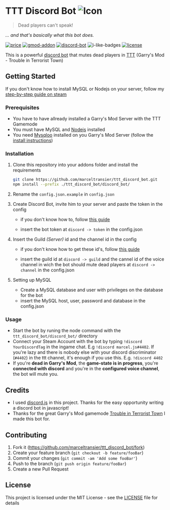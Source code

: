 # TTT Discord Bot ![Icon](https://raw.githubusercontent.com/marceltransier/ttt_discord_bot/master/images/icon/icon_64x.png)

>Dead players can't speak!

*... and that's basically what this bot does.*

[![price](https://img.shields.io/badge/price-free-brightgreen.svg)](LICENSE)
[![gmod-addon](https://img.shields.io/badge/gmod-addon-_.svg?colorB=1194EF)](https://wiki.garrysmod.com)
[![discord-bot](https://img.shields.io/badge/discord-bot-_.svg?colorB=8C9EFF)](https://discord.js.org)
![i-like-badges](https://img.shields.io/badge/world's_coolest_color-green-_.svg?colorB=00FF00)
[![license](https://img.shields.io/github/license/marceltransier/ttt_discord_bot.svg)](LICENSE)


This is a powerful [discord bot](https://discord.js.org) that mutes dead players in [TTT](http://ttt.badking.net) (Garry's Mod - Trouble in Terrorist Town)

## Getting Started
If you don't know how to install MySQL or Nodejs on your server, follow my [step-by-step guide on steam]()
### Prerequisites
- You have to have allready installed a Garry's Mod Server with the TTT Gamemode
- You must have MySQL and [Nodejs](https://nodejs.org) installed
- You need [Mysqloo](https://github.com/FredyH/MySQLOO) installed on you Garry's Mod Server (follow the [install instructions](https://github.com/FredyH/MySQLOO/blob/master/README.md#install-instructions))

### Installation
1. Clone this repository into your addons folder and install the requirements
     ```bash
     git clone https://github.com/marceltransier/ttt_discord_bot.git
     npm install --prefix ./ttt_discord_bot/discord_bot/
     ```
2. Rename the `config.json.example` in `config.json`

3. Create Discord Bot, invite him to your server and paste the token in the config

   - if you don't know how to, follow [this guide](https://github.com/reactiflux/discord-irc/wiki/Creating-a-discord-bot-&-getting-a-token)
   
   - insert the bot token at `discord -> token` in the config.json
   
4. Insert the Guild *(Server)* id and the channel id in the config

   - if you don't know how to get these id's, follow [this guide](https://support.discordapp.com/hc/en-us/articles/206346498-Where-can-I-find-my-User-Server-Message-ID-)
   
   - insert the guild id at `discord -> guild` and the cannel id of the voice channel in wich the bot should mute dead players at `discord -> channel` in the config.json
      
5. Setting up MySQL

   - Create a MySQL database and user with privileges on the database for the bot
   - insert the MySQL host, user, password and database in the config.json


### Usage

- Start the bot by runing the node command with the `ttt_discord_bot/discord_bot/` directory
- Connect your Steam Account with the bot by typing `!discord YourDiscordTag` in the ingame chat. E.g `!discord marcel.js#4402`. If you're lazy and there is nobody else with your discord discriminator (`#4402`) in the ttt channel, it's enough if you use this. E.g. `!discord 4402`
- If you're **dead in Garry's Mod**, the **game-state is in progress**, you're **connected with discord** and you're in the **configured voice channel**, the bot will mute you. 

## Credits

- I used [discord.js](https://discord.js.org) in this project. Thanks for the easy opportunity writing a discord bot in javascript!
- Thanks for the great Garry's Mod gamemode [Trouble in Terrorist Town](http://ttt.badking.net) I made this bot for.

## Contributing

1. Fork it (<https://github.com/marceltransier/ttt_discord_bot/fork>)
2. Create your feature branch (`git checkout -b feature/fooBar`)
3. Commit your changes (`git commit -am 'Add some fooBar'`)
4. Push to the branch (`git push origin feature/fooBar`)
5. Create a new Pull Request

## License
This project is licensed under the MIT License - see the [LICENSE](LICENSE) file for details
